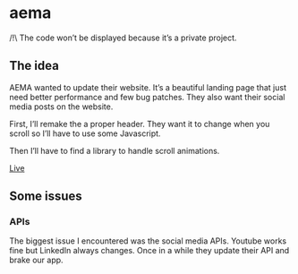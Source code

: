 # aema

/!\ The code won’t be displayed because it’s a private project.

## The idea

AEMA wanted to update their website. It’s a beautiful landing page that just need better performance and few bug patches. They also want their social media posts on the website.

First, I’ll remake the a proper header. They want it to change when you scroll so I’ll have to use some Javascript.

Then I’ll have to find a library to handle scroll animations.

[Live]([https://aemagroupe.fr/](https://aemagroupe.fr/))

## Some issues

### APIs

The biggest issue I encountered was the social media APIs. Youtube works fine but LinkedIn always changes. Once in a while they update their API and brake our app.

